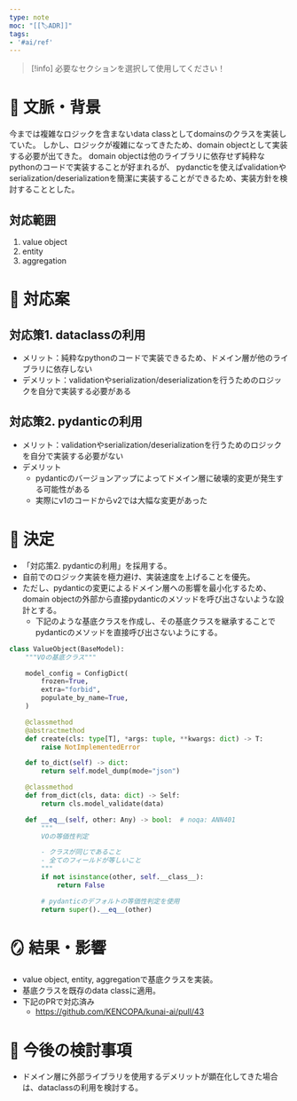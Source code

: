 ```yaml
---
type: note
moc: "[[🏷️ADR]]"
tags:
- '#ai/ref'
---
```

> [!info] 必要なセクションを選択して使用してください！

# 📜 文脈・背景

今までは複雑なロジックを含まないdata classとしてdomainsのクラスを実装していた。
しかし、ロジックが複雑になってきたため、domain objectとして実装する必要が出てきた。
domain objectは他のライブラリに依存せず純粋なpythonのコードで実装することが好まれるが、
pydancticを使えばvalidationやserialization/deserializationを簡潔に実装することができるため、実装方針を検討することとした。

## 対応範囲

1. value object
2. entity
3. aggregation

# 🎨 対応案

## 対応策1. dataclassの利用

- メリット：純粋なpythonのコードで実装できるため、ドメイン層が他のライブラリに依存しない
- デメリット：validationやserialization/deserializationを行うためのロジックを自分で実装する必要がある

## 対応策2. pydanticの利用

- メリット：validationやserialization/deserializationを行うためのロジックを自分で実装する必要がない
- デメリット
  - pydanticのバージョンアップによってドメイン層に破壊的変更が発生する可能性がある
  - 実際にv1のコードからv2では大幅な変更があった

# 🚀 決定

- 「対応策2. pydanticの利用」を採用する。
- 自前でのロジック実装を極力避け、実装速度を上げることを優先。
- ただし、pydanticの変更によるドメイン層への影響を最小化するため、domain objectの外部から直接pydanticのメソッドを呼び出さないような設計とする。
  - 下記のような基底クラスを作成し、その基底クラスを継承することでpydanticのメソッドを直接呼び出さないようにする。

```python
class ValueObject(BaseModel):
    """VOの基底クラス"""

    model_config = ConfigDict(
        frozen=True,
        extra="forbid",
        populate_by_name=True,
    )

    @classmethod
    @abstractmethod
    def create(cls: type[T], *args: tuple, **kwargs: dict) -> T:
        raise NotImplementedError

    def to_dict(self) -> dict:
        return self.model_dump(mode="json")

    @classmethod
    def from_dict(cls, data: dict) -> Self:
        return cls.model_validate(data)

    def __eq__(self, other: Any) -> bool:  # noqa: ANN401
        """
        VOの等価性判定

        - クラスが同じであること
        - 全てのフィールドが等しいこと
        """
        if not isinstance(other, self.__class__):
            return False

        # pydanticのデフォルトの等価性判定を使用
        return super().__eq__(other)
```

# 🪞 結果・影響

- value object, entity, aggregationで基底クラスを実装。
- 基底クラスを既存のdata classに適用。
- 下記のPRで対応済み
  - https://github.com/KENCOPA/kunai-ai/pull/43

# 🍜 今後の検討事項

- ドメイン層に外部ライブラリを使用するデメリットが顕在化してきた場合は、dataclassの利用を検討する。
